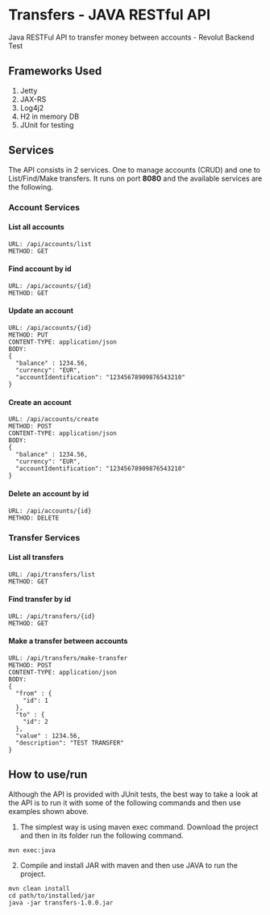 # Transfers - JAVA RESTful API

Java RESTFul API to transfer money between accounts - Revolut Backend Test

## Frameworks Used

1. Jetty
2. JAX-RS
3. Log4j2
4. H2 in memory DB
5. JUnit for testing

## Services

The API consists in 2 services. One to manage accounts (CRUD) and one to List/Find/Make transfers. It runs on port **8080** and the available services are the following.

### Account Services
  
#### List all accounts
```
URL: /api/accounts/list
METHOD: GET
```

#### Find account by id
```
URL: /api/accounts/{id}
METHOD: GET
```

#### Update an account
```
URL: /api/accounts/{id}
METHOD: PUT
CONTENT-TYPE: application/json
BODY: 
{
  "balance" : 1234.56,
  "currency": "EUR",
  "accountIdentification": "12345678909876543210"
}
```

#### Create an account
```
URL: /api/accounts/create
METHOD: POST
CONTENT-TYPE: application/json
BODY: 
{
  "balance" : 1234.56,
  "currency": "EUR",
  "accountIdentification": "12345678909876543210"
}
```

#### Delete an account by id
```
URL: /api/accounts/{id}
METHOD: DELETE
```

### Transfer Services

#### List all transfers
```
URL: /api/transfers/list
METHOD: GET
```

#### Find transfer by id
```
URL: /api/transfers/{id}
METHOD: GET
```


#### Make a transfer between accounts
```
URL: /api/transfers/make-transfer
METHOD: POST
CONTENT-TYPE: application/json
BODY: 
{
  "from" : {
    "id": 1
  },
  "to" : {
    "id": 2
  },
  "value" : 1234.56,
  "description": "TEST TRANSFER"
}
```


## How to use/run

Although the API is provided with JUnit tests, the best way to take a look at the API is to run it with some of the following commands and then use examples shown above.

1. The simplest way is using maven exec command. Download the project and then in its folder run the following command.
```
mvn exec:java
```

2. Compile and install JAR with maven and then use JAVA to run the project.
```
mvn clean install
cd path/to/installed/jar
java -jar transfers-1.0.0.jar
```
